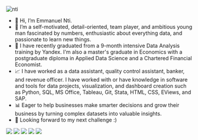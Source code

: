 ![nti](https://user-images.githubusercontent.com/51451027/143777025-8bd5d860-7b1f-4694-b2de-232d94b2bdaa.PNG)
- 👋 Hi, I’m Emmanuel Nti.
- 👀 I’m a self-motivated, detail-oriented, team player, and ambitious young man fascinated by numbers, enthusiastic about everything data, and passionate to learn new things.
- 🌱 I have recently graduated from a 9-month intensive Data Analysis training by Yandex. I'm also a master's graduate in Economics with a postgraduate diploma in Applied Data Science and a Chartered Financial Economist.
- 📈 I have worked as a data assistant, quality control assistant, banker, and revenue officer. I have worked with or have knowledge in software and tools for data projects, visualization, and dashboard creation such as Python, SQL, MS Office, Tableau, Git, Stata, HTML, CSS, EViews, and SAP. 
- 📊 Eager to help businesses make smarter decisions and grow their business by turning complex datasets into valuable insights.
- 💞️ Looking forward to my next challenge :) 

![](https://img.shields.io/badge/Data_Analysis-Business_insights-informational?style=flat&color=2bbc8a)
![](https://img.shields.io/badge/Data_science-Research-informational?style=flat&logo=pycharm&logoColor=white&color=2bbc8a)
![](https://img.shields.io/badge/Python-SQL-informational?style=flat&logo=pycharm&logoColor=white&color=2bbc8a)
![](https://img.shields.io/badge/MS_Office-Tableau-informational?style=flat&logo=pycharm&logoColor=white&color=2bbc8a)
![](https://img.shields.io/badge/Good_Work_Ethics-Detail_oriented-informational?style=flat&logo=pycharm&logoColor=white&color=2bbc8a)
<!---
Emmanuel-Nti/Emmanuel-Nti is a ✨ special ✨ repository because its `README.md` (this file) appears on your GitHub profile.
You can click the Preview link to take a look at your changes.
--->

